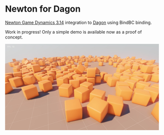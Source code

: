 # Newton for Dagon 
[Newton Game Dynamics 3.14](https://github.com/MADEAPPS/newton-dynamics) integration to [Dagon](https://github.com/gecko0307/dagon) using BindBC binding. 

Work in progress! Only a simple demo is available now as a proof of concept.

![Screenshot](screenshot.jpg)